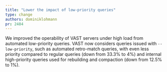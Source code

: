 ```yaml
---
title: "Lower the impact of low-priority queries"
type: change
authors: dominiklohmann
pr: 2484
---
```


We improved the operability of VAST servers under high load from automated
low-priority queries. VAST now considers queries issued with `--low-priority`,
such as automated retro-match queries, with even less priority compared to
regular queries (down from 33.3% to 4%) and internal high-priority queries used
for rebuilding and compaction (down from 12.5% to 1%).

